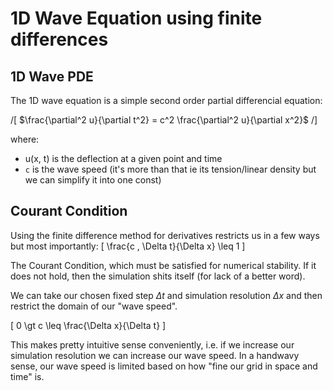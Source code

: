 # 1D Wave Equation using finite differences

## 1D Wave PDE
The 1D wave equation is a simple second order partial differencial equation:

/[
$\frac{\partial^2 u}{\partial t^2} = c^2 \frac{\partial^2 u}{\partial x^2}$
/]

where:
- u(x, t) is the deflection at a given point and time
- `c` is the wave speed (it's more than that ie its tension/linear density but we can simplify it into one const)



## Courant Condition
Using the finite difference method for derivatives restricts us in a few ways but most importantly:
\[
\frac{c \, \Delta t}{\Delta x} \leq 1
\]

The Courant Condition, which must be satisfied for numerical stability. If it does not hold, then the simulation shits itself (for lack of a better word).

We can take our chosen fixed step $\Delta t$ and simulation resolution $\Delta x$ and then restrict the domain of our "wave speed".

\[
  0 \gt c \leq \frac{\Delta x}{\Delta t}
\]

This makes pretty intuitive sense conveniently, i.e. if we increase our simulation resolution we can increase our wave speed. In a handwavy sense, our wave speed is limited based on how "fine our grid in space and time" is.
